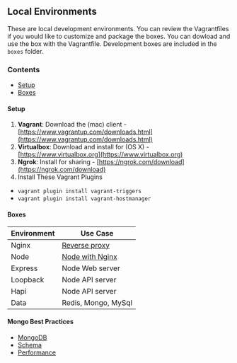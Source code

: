 ## Local Environments
These are local development environments.
You can review the Vagrantfiles if you would like to customize and package the boxes.
You can dowload and use the box with the Vagrantfile.  Development boxes are included in the `boxes` folder.

### Contents
- [Setup](#setup)
- [Boxes](#boxes)


#### Setup
1. **Vagrant**: Download the (mac) client - [https://www.vagrantup.com/downloads.html](https://www.vagrantup.com/downloads.html)
2. **Virtualbox**: Download and install for (OS X) - [https://www.virtualbox.org](https://www.virtualbox.org)
3. **Ngrok**: Install for sharing - [https://ngrok.com/download](https://ngrok.com/download)
4. Install These Vagrant Plugins
- `vagrant plugin install vagrant-triggers`
- `vagrant plugin install vagrant-hostmanager` 
 

#### Boxes
| Environment | Use Case |
|-------------|----------|
| Nginx       | [Reverse proxy](/nginx) |
| Node        | [Node with Nginx](/node) |
| Express     | Node Web server |
| Loopback    | Node API server |
| Hapi        | Node API server |
| Data        | Redis, Mongo, MySql |




#### Mongo Best Practices
- [MongoDB](https://blog.engineyard.com/2011/mongodb-best-practices)
- [Schema](https://www.mongodb.com/blog/post/6-rules-of-thumb-for-mongodb-schema-design-part-1)
- [Performance](https://www.sitepoint.com/7-simple-speed-solutions-mongodb/)





